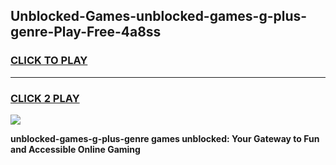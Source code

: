 
## Unblocked-Games-unblocked-games-g-plus-genre-Play-Free-4a8ss
<h3>
<a href="https://premium76.site?title=unblocked-games-g-plus-genre&ref=18A1">CLICK TO PLAY</a></h3>
<hr>

<h3>
<a href="https://premium76.site?title=unblocked-games-g-plus-genre&ref=18A1">CLICK 2 PLAY</a>
  
</h3>

<a href="https://premium76.site?title=unblocked-games-g-plus-genre&ref=18A1"><img src="https://clearcache.store/games.png"></a>


**unblocked-games-g-plus-genre games unblocked: Your Gateway to Fun and Accessible Online Gaming**
